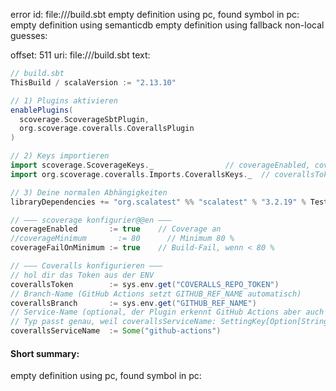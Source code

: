 error id: 
file://<WORKSPACE>/build.sbt
empty definition using pc, found symbol in pc: 
empty definition using semanticdb
empty definition using fallback
non-local guesses:

offset: 511
uri: file://<WORKSPACE>/build.sbt
text:
```scala
// build.sbt
ThisBuild / scalaVersion := "2.13.10"

// 1) Plugins aktivieren
enablePlugins(
  scoverage.ScoverageSbtPlugin,
  org.scoverage.coveralls.CoverallsPlugin
)

// 2) Keys importieren
import scoverage.ScoverageKeys._                // coverageEnabled, coverageMinimum, …
import org.scoverage.coveralls.Imports.CoverallsKeys._  // coverallsToken, coverallsBranch, …

// 3) Deine normalen Abhängigkeiten
libraryDependencies += "org.scalatest" %% "scalatest" % "3.2.19" % Test

// ——— scoverage konfigurier@@en ———
coverageEnabled       := true    // Coverage an
//coverageMinimum       := 80      // Minimum 80 %
coverageFailOnMinimum := true    // Build-Fail, wenn < 80 %

// ——— Coveralls konfigurieren ———
// hol dir das Token aus der ENV
coverallsToken        := sys.env.get("COVERALLS_REPO_TOKEN")
// Branch-Name (GitHub Actions setzt GITHUB_REF_NAME automatisch)
coverallsBranch       := sys.env.get("GITHUB_REF_NAME")
// Service-Name (optional, der Plugin erkennt GitHub Actions aber auch automatisch)
// Typ passt genau, weil coverallsServiceName: SettingKey[Option[String]]
coverallsServiceName  := Some("github-actions")

```


#### Short summary: 

empty definition using pc, found symbol in pc: 